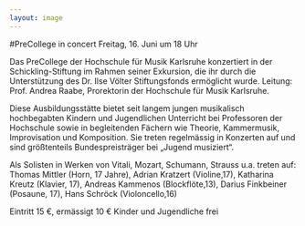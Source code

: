 ```yaml
---
layout: image
---
```


\#PreCollege in concert
Freitag, 16. Juni um 18 Uhr   

Das PreCollege der Hochschule für Musik Karlsruhe konzertiert in der Schickling-Stiftung im Rahmen seiner Exkursion, die ihr durch die Unterstützung des Dr. Ilse Völter Stiftungsfonds ermöglicht wurde.
Leitung: Prof. Andrea Raabe, Prorektorin der Hochschule für Musik Karlsruhe.

Diese Ausbildungsstätte bietet seit langem jungen musikalisch hochbegabten Kindern und Jugendlichen Unterricht bei Professoren der Hochschule sowie in begleitenden Fächern wie Theorie, Kammermusik, Improvisation und Komposition. Sie treten regelmässig in Konzerten auf und sind größtenteils Bundespreisträger bei „Jugend musiziert“. 

Als Solisten in Werken von Vitali, Mozart, Schumann, Strauss u.a. treten auf: Thomas Mittler (Horn, 17 Jahre), Adrian Kratzert (Violine,17), Katharina Kreutz (Klavier, 17), Andreas Kammenos (Blockflöte,13), Darius Finkbeiner (Posaune, 17), Hans Schröck (Violoncello,16)

Eintritt 15 €, ermässigt 10 €
Kinder und Jugendliche frei
